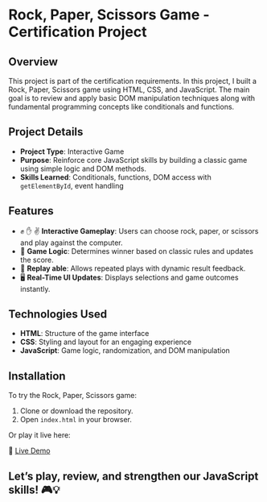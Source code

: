 # Rock, Paper, Scissors Game - Certification Project

## Overview
This project is part of the certification requirements. In this project, I built a Rock, Paper, Scissors game using HTML, CSS, and JavaScript. The main goal is to review and apply basic DOM manipulation techniques along with fundamental programming concepts like conditionals and functions.

## Project Details
- **Project Type**: Interactive Game
- **Purpose**: Reinforce core JavaScript skills by building a classic game using simple logic and DOM methods.
- **Skills Learned**: Conditionals, functions, DOM access with `getElementById`, event handling

## Features
- ✊ ✋ ✌️ **Interactive Gameplay**: Users can choose rock, paper, or scissors and play against the computer.
- 🧠 **Game Logic**: Determines winner based on classic rules and updates the score.
- 🔁 **Replay able**: Allows repeated plays with dynamic result feedback.
- 🖥️ **Real-Time UI Updates**: Displays selections and game outcomes instantly.

## Technologies Used
- **HTML**: Structure of the game interface
- **CSS**: Styling and layout for an engaging experience
- **JavaScript**: Game logic, randomization, and DOM manipulation

## Installation
To try the Rock, Paper, Scissors game:

1. Clone or download the repository.
2. Open `index.html` in your browser.

Or play it live here:

🔗 [Live Demo](https://abdallahbenj.github.io/Rock-paper-scissors-game/)

## Let’s play, review, and strengthen our JavaScript skills! 🎮💡
